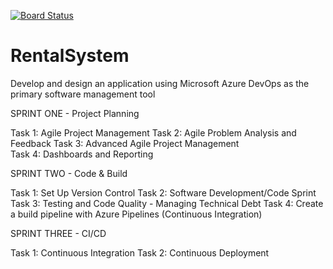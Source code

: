 [![Board Status](https://dev.azure.com/DarraghElbel/56f2ad84-954f-4ef7-8c96-1d5703ea2ef0/ca7fb260-8b7c-461f-9bfa-aa2c0858e450/_apis/work/boardbadge/f09cbe1d-299e-4656-8712-94052adc4da9)](https://dev.azure.com/DarraghElbel/56f2ad84-954f-4ef7-8c96-1d5703ea2ef0/_boards/board/t/ca7fb260-8b7c-461f-9bfa-aa2c0858e450/Microsoft.RequirementCategory/)

# RentalSystem
Develop and design an application using Microsoft Azure DevOps as the primary software management tool

SPRINT ONE - Project Planning

Task 1: Agile Project Management
Task 2: Agile Problem Analysis and Feedback
Task 3: Advanced Agile Project Management                          
Task 4: Dashboards and Reporting

SPRINT TWO - Code & Build

Task 1: Set Up Version Control
Task 2: Software Development/Code Sprint
Task 3: Testing and Code Quality - Managing Technical Debt
Task 4: Create a build pipeline with Azure Pipelines (Continuous Integration)

SPRINT THREE - CI/CD

Task 1: Continuous Integration
Task 2: Continuous Deployment

